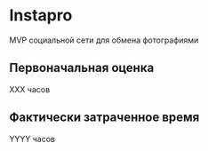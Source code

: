 # Instapro

MVP социальной сети для обмена фотографиями

## Первоначальная оценка

ХХХ часов

## Фактически затраченное время

YYYY часов
